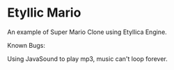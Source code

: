 Etyllic Mario
=============

An example of Super Mario Clone using Etyllica Engine.


Known Bugs:

Using JavaSound to play mp3, music can't loop forever.
